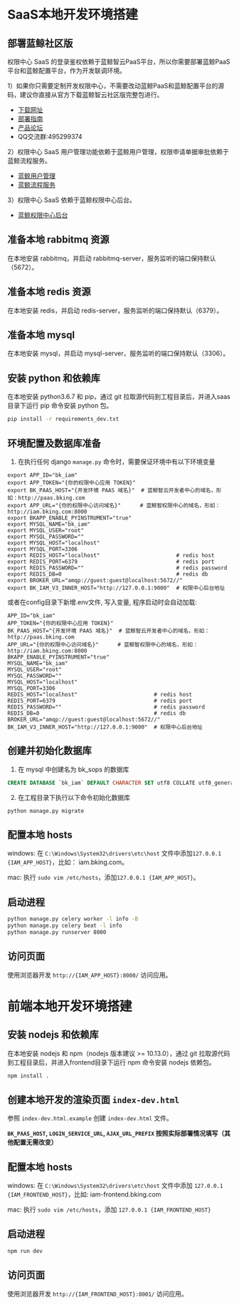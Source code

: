 # SaaS本地开发环境搭建

## 部署蓝鲸社区版

权限中心 SaaS 的登录鉴权依赖于蓝鲸智云PaaS平台，所以你需要部署蓝鲸PaaS平台和蓝鲸配置平台，作为开发联调环境。

1）如果你只需要定制开发权限中心，不需要改动蓝鲸PaaS和蓝鲸配置平台的源码，建议你直接从官方下载蓝鲸智云社区版完整包进行。
- [下载网址](https://bk.tencent.com/download/)
- [部署指南](https://docs.bk.tencent.com/bkce_install_guide/)
- [产品论坛](https://bk.tencent.com/s-mart/community)
- QQ交流群:495299374

2）权限中心 SaaS 用户管理功能依赖于蓝鲸用户管理，权限申请单据审批依赖于蓝鲸流程服务。
- [蓝鲸用户管理](https://github.com/TencentBlueKing/bk-user)  
- [蓝鲸流程服务](https://github.com/TencentBlueKing/bk-itsm)

3）权限中心 SaaS 依赖于蓝鲸权限中心后台。
- [蓝鲸权限中心后台](https://github.com/TencentBlueKing/bk-iam)  

## 准备本地 rabbitmq 资源  
在本地安装 rabbitmq，并启动 rabbitmq-server，服务监听的端口保持默认（5672）。


## 准备本地 redis 资源  
在本地安装 redis，并启动 redis-server，服务监听的端口保持默认（6379）。


## 准备本地 mysql  
在本地安装 mysql，并启动 mysql-server，服务监听的端口保持默认（3306）。


## 安装 python 和依赖库
在本地安装 python3.6.7 和 pip，通过 git 拉取源代码到工程目录后，并进入saas目录下运行 pip 命令安装 python 包。
```bash
pip install -r requirements_dev.txt
```


## 环境配置及数据库准备

1) 在执行任何 django `manage.py` 命令时，需要保证环境中有以下环境变量

```
export APP_ID="bk_iam"
export APP_TOKEN="{你的权限中心应用 TOKEN}"
export BK_PAAS_HOST="{开发环境 PAAS 域名}"  # 蓝鲸智云开发者中心的域名，形如：http://paas.bking.com
export APP_URL="{你的权限中心访问域名}"      # 蓝鲸智权限中心的域名，形如：http://iam.bking.com:8000
export BKAPP_ENABLE_PYINSTRUMENT="true"
export MYSQL_NAME="bk_iam"
export MYSQL_USER="root"
export MYSQL_PASSWORD=""
export MYSQL_HOST="localhost"
export MYSQL_PORT=3306
export REDIS_HOST="localhost"                        # redis host
export REDIS_PORT=6379                               # redis port
export REDIS_PASSWORD=""                             # redis password
export REDIS_DB=0                                    # redis db
export BROKER_URL="amqp://guest:guest@localhost:5672//"
export BK_IAM_V3_INNER_HOST="http://127.0.0.1:9000"  # 权限中心后台地址
```

或者在config目录下新增.env文件, 写入变量, 程序启动时会自动加载:

```
APP_ID="bk_iam"
APP_TOKEN="{你的权限中心应用 TOKEN}"
BK_PAAS_HOST="{开发环境 PAAS 域名}"  # 蓝鲸智云开发者中心的域名，形如：http://paas.bking.com
APP_URL="{你的权限中心访问域名}"      # 蓝鲸智权限中心的域名，形如：http://iam.bking.com:8000
BKAPP_ENABLE_PYINSTRUMENT="true"
MYSQL_NAME="bk_iam"
MYSQL_USER="root"
MYSQL_PASSWORD=""
MYSQL_HOST="localhost"
MYSQL_PORT=3306
REDIS_HOST="localhost"                        # redis host
REDIS_PORT=6379                               # redis port
REDIS_PASSWORD=""                             # redis password
REDIS_DB=0                                    # redis db
BROKER_URL="amqp://guest:guest@localhost:5672//"
BK_IAM_V3_INNER_HOST="http://127.0.0.1:9000"  # 权限中心后台地址
```


## 创建并初始化数据库  

1) 在 mysql 中创建名为 bk_sops 的数据库
```sql
CREATE DATABASE `bk_iam` DEFAULT CHARACTER SET utf8 COLLATE utf8_general_ci;
```

2) 在工程目录下执行以下命令初始化数据库
```bash
python manage.py migrate
```


## 配置本地 hosts  
windows: 在 `C:\Windows\System32\drivers\etc\host` 文件中添加`127.0.0.1 {IAM_APP_HOST}`，比如： iam.bking.com。

mac: 执行 `sudo vim /etc/hosts`，添加`127.0.0.1 {IAM_APP_HOST}`。


## 启动进程
```bash
python manage.py celery worker -l info -B
python manage.py celery beat -l info
python manage.py runserver 8000
```


## 访问页面  
使用浏览器开发 `http://{IAM_APP_HOST}:8000/` 访问应用。


# 前端本地开发环境搭建

## 安装 nodejs 和依赖库
在本地安装 nodejs 和 npm（nodejs 版本建议 >= 10.13.0），通过 git 拉取源代码到工程目录后，并进入frontend目录下运行 npm 命令安装 nodejs 依赖包。
```bash
npm install .
```


## 创建本地开发的渲染页面 `index-dev.html`
参照 `index-dev.html.example` 创建 `index-dev.html` 文件。

**`BK_PAAS_HOST`, `LOGIN_SERVICE_URL`, `AJAX_URL_PREFIX` 按照实际部署情况填写（其他配置无需改变）**


## 配置本地 hosts
windows: 在 `C:\Windows\System32\drivers\etc\host` 文件中添加 `127.0.0.1 {IAM_FRONTEND_HOST}`，比如: iam-frontend.bking.com

mac: 执行 `sudo vim /etc/hosts`，添加 `127.0.0.1 {IAM_FRONTEND_HOST}`


## 启动进程
```bash
npm run dev
```


## 访问页面
使用浏览器开发 `http://{IAM_FRONTEND_HOST}:8001/` 访问应用。
